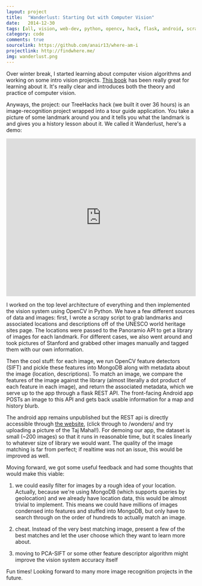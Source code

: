 ```yaml
---
layout: project
title:  "Wanderlust: Starting Out with Computer Vision"
date:   2014-12-30
tags: [all, vision, web-dev, python, opencv, hack, flask, android, scrapy, mongodb]
category: code
comments: true
sourcelink: https://github.com/anair13/where-am-i
projectlink: http://findwhere.me/
img: wanderlust.png
---
```


Over winter break, I started learning about computer vision algorithms and working on some intro vision projects. <a href="http://www.amazon.com/gp/product/1449316549/ref=as_li_tl?ie=UTF8&camp=1789&creative=9325&creativeASIN=1449316549&linkCode=as2&tag=ashvinme-20&linkId=2O2Z3UEH7B4KXBYU">This book</a><img src="http://ir-na.amazon-adsystem.com/e/ir?t=ashvinme-20&l=as2&o=1&a=1449316549" width="1" height="1" border="0" alt="" style="border:none !important; margin:0px !important;" /> has been really great for learning about it. It's really clear and introduces both the theory and practice of computer vision.

Anyways, the project: our TreeHacks hack (we built it over 36 hours) is an image-recognition project wrapped into a tour guide application. You take a picture of some landmark around you and it tells you what the landmark is and gives you a history lesson about it. We called it Wanderlust, here's a demo:

<iframe width="100%" height="420px" src="https://www.youtube.com/embed/XPM85kNwkOg" frameborder="0" allowfullscreen></iframe>

I worked on the top level architecture of everything and then implemented the vision system using OpenCV in Python. We have a few different sources of data and images: first, I wrote a scrapy script to grab landmarks and associated locations and descriptions off of the UNESCO world heritage sites page. The locations were passed to the Panoramio API to get a library of images for each landmark. For different cases, we also went around and took pictures of Stanford and grabbed other images manually and tagged them with our own information.

Then the cool stuff: for each image, we run OpenCV feature detectors (SIFT) and pickle these features into MongoDB along with metadata about the image (location, descriptions). To match an image, we compare the features of the image against the library (almost literally a dot product of each feature in each image), and return the associated metadata, which we serve up to the app through a flask REST API. The front-facing Android app POSTs an image to this API and gets back usable information for a map and history blurb.

The android app remains unpublished but the REST api is directly accessible through <a href="http://findwhere.me/">the website</a>, (click through to /wonders/ and try uploading a picture of the Taj Mahal!). For demoing our app, the dataset is small (~200 images) so that it runs in reasonable time, but it scales linearly to whatever size of library we would want. The quality of the image matching is far from perfect; if realtime was not an issue, this would be improved as well.

Moving forward, we got some useful feedback and had some thoughts that would make this viable:

1. we could easily filter for images by a rough idea of your location. Actually, because we're using MongoDB (which supports queries by geolocation) and we already have location data, this would be almost trivial to implement. This means we could have millions of images condensed into features and stuffed into MongoDB, but only have to search through on the order of hundreds to actually match an image.

2. cheat. Instead of the very best matching image, present a few of the best matches and let the user choose which they want to learn more about.

3. moving to PCA-SIFT or some other feature descriptor algorithm might improve the vision system accuracy itself

Fun times! Looking forward to many more image recognition projects in the future.